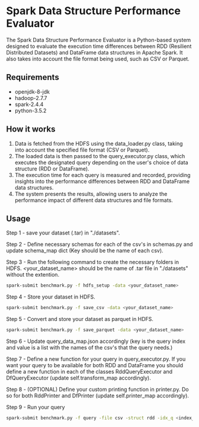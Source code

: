 # Spark Data Structure Performance Evaluator

The Spark Data Structure Performance Evaluator is a Python-based system designed to evaluate the execution time differences between RDD (Resilient Distributed Datasets) and DataFrame data structures in Apache Spark. It also takes into account the file format being used, such as CSV or Parquet.

## Requirements

- openjdk-8-jdk
- hadoop-2.7.7
- spark-2.4.4
- python-3.5.2

## How it works

1. Data is fetched from the HDFS using the data_loader.py class, taking into account the specified file format (CSV or Parquet).
2. The loaded data is then passed to the query_executor.py class, which executes the designated query depending on the user's choice of data structure (RDD or DataFrame).
3. The execution time for each query is measured and recorded, providing insights into the performance differences between RDD and DataFrame data structures.
4. The system presents the results, allowing users to analyze the performance impact of different data structures and file formats.

## Usage
Step 1 - save your dataset (.tar) in "./datasets".

Step 2 - Define necessary schemas for each of the csv's in schemas.py and update schema_map dict (Key should be the name of each csv).

Step 3 - Run the following command to create the necessary folders in HDFS. <your_dataset_name> should be the name of .tar file in "./datasets" without the extention.
```bash
spark-submit benchmark.py -f hdfs_setup -data <your_dataset_name>
```

Step 4 - Store your dataset in HDFS.
```bash
spark-submit benchmark.py -f save_csv -data <your_dataset_name>
```

Step 5 - Convert and store your dataset as parquet in HDFS.
```bash
spark-submit benchmark.py -f save_parquet -data <your_dataset_name>
```

Step 6 - Update query_data_map.json accordingly (key is the query index and value is a list with the names of the csv's that the query needs.)

Step 7 - Define a new function for your query in query_executor.py. If you want your query to be available for both RDD and DataFrame you should define a new function in each of the classes RddQueryExecutor and DfQueryExecutor (update self.transform_map accordingly).

Step 8 - (OPTIONAL) Define your custom printing function in printer.py. Do so for both RddPrinter and DfPrinter (update self.printer_map accordingly).

Step 9 - Run your query
```bash
spark-submit benchmark.py -f query -file csv -struct rdd -idx_q <index_query> -data <your_dataset_name> -v 1
```
